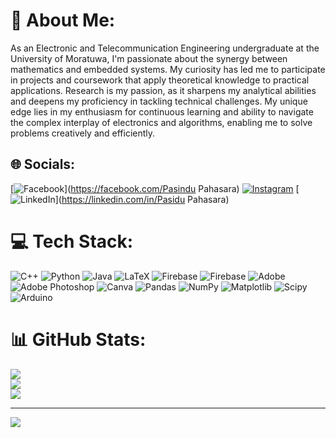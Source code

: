 # 💫 About Me:
As an Electronic and Telecommunication Engineering undergraduate at the University of Moratuwa, I'm passionate about the synergy between mathematics and embedded systems. My curiosity has led me to participate in projects and coursework that apply theoretical knowledge to practical applications. Research is my passion, as it sharpens my analytical abilities and deepens my proficiency in tackling technical challenges. My unique edge lies in my enthusiasm for continuous learning and ability to navigate the complex interplay of electronics and algorithms, enabling me to solve problems creatively and efficiently.


## 🌐 Socials:
[![Facebook](https://img.shields.io/badge/Facebook-%231877F2.svg?logo=Facebook&logoColor=white)](https://facebook.com/Pasindu Pahasara) [![Instagram](https://img.shields.io/badge/Instagram-%23E4405F.svg?logo=Instagram&logoColor=white)](https://instagram.com/pasindu_pahasara) [![LinkedIn](https://img.shields.io/badge/LinkedIn-%230077B5.svg?logo=linkedin&logoColor=white)](https://linkedin.com/in/Pasidu Pahasara) 

# 💻 Tech Stack:
![C++](https://img.shields.io/badge/c++-%2300599C.svg?style=for-the-badge&logo=c%2B%2B&logoColor=white) ![Python](https://img.shields.io/badge/python-3670A0?style=for-the-badge&logo=python&logoColor=ffdd54) ![Java](https://img.shields.io/badge/java-%23ED8B00.svg?style=for-the-badge&logo=openjdk&logoColor=white) ![LaTeX](https://img.shields.io/badge/latex-%23008080.svg?style=for-the-badge&logo=latex&logoColor=white) ![Firebase](https://img.shields.io/badge/firebase-%23039BE5.svg?style=for-the-badge&logo=firebase) ![Firebase](https://img.shields.io/badge/firebase-a08021?style=for-the-badge&logo=firebase&logoColor=ffcd34) ![Adobe](https://img.shields.io/badge/adobe-%23FF0000.svg?style=for-the-badge&logo=adobe&logoColor=white) ![Adobe Photoshop](https://img.shields.io/badge/adobe%20photoshop-%2331A8FF.svg?style=for-the-badge&logo=adobe%20photoshop&logoColor=white) ![Canva](https://img.shields.io/badge/Canva-%2300C4CC.svg?style=for-the-badge&logo=Canva&logoColor=white) ![Pandas](https://img.shields.io/badge/pandas-%23150458.svg?style=for-the-badge&logo=pandas&logoColor=white) ![NumPy](https://img.shields.io/badge/numpy-%23013243.svg?style=for-the-badge&logo=numpy&logoColor=white) ![Matplotlib](https://img.shields.io/badge/Matplotlib-%23ffffff.svg?style=for-the-badge&logo=Matplotlib&logoColor=black) ![Scipy](https://img.shields.io/badge/SciPy-%230C55A5.svg?style=for-the-badge&logo=scipy&logoColor=%white) ![Arduino](https://img.shields.io/badge/-Arduino-00979D?style=for-the-badge&logo=Arduino&logoColor=white)
# 📊 GitHub Stats:
![](https://github-readme-stats.vercel.app/api?username=pahasarapasidu&theme=dark&hide_border=false&include_all_commits=false&count_private=false)<br/>
![](https://github-readme-streak-stats.herokuapp.com/?user=pahasarapasidu&theme=dark&hide_border=false)<br/>
![](https://github-readme-stats.vercel.app/api/top-langs/?username=pahasarapasidu&theme=dark&hide_border=false&include_all_commits=false&count_private=false&layout=compact)

---
[![](https://visitcount.itsvg.in/api?id=pahasarapasidu&icon=2&color=0)](https://visitcount.itsvg.in)

<!-- Proudly created with GPRM ( https://gprm.itsvg.in ) -->
